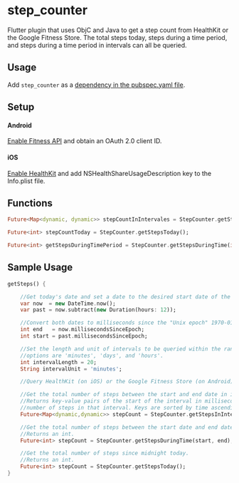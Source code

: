# step_counter

Flutter plugin that uses ObjC and Java to get a step count from HealthKit or the Google Fitness Store. The total steps today, steps during a time period, and steps during a time period in intervals can all be queried.

## Usage
Add `step_counter` as a [dependency in the pubspec.yaml file](https://flutter.io/platform-plugins/).

## Setup
#### Android
[Enable Fitness API](https://developers.google.com/fit/android/get-started) and obtain an OAuth 2.0 client ID.

#### iOS
[Enable HealthKit](https://developer.apple.com/documentation/healthkit/setting_up_healthkit) and add NSHealthShareUsageDescription key to the Info.plist file.

## Functions

```dart
Future<Map<dynamic, dynamic>> stepCountInIntervales = StepCounter.getStepsInIntervals(int startTimeMilliseconds, int endTimeMilliseconds, int intervalQuantity, String intervalUnit);

Future<int> stepCountToday = StepCounter.getStepsToday();

Future<int> getStepsDuringTimePeriod = StepCounter.getStepsDuringTime(int startTimeMilliseconds, int endTimeMilliseconds);
```

## Sample Usage

```dart
getSteps() {

    //Get today's date and set a date to the desired start date of the query.
    var now  = new DateTime.now();
    var past = now.subtract(new Duration(hours: 12));

    //Convert both dates to milliseconds since the "Unix epoch" 1970-01-01T00:00:00Z (UTC).
    int end   = now.millisecondsSinceEpoch;
    int start = past.millisecondsSinceEpoch;

    //Set the length and unit of intervals to be queried within the range of dates previously defined. Current
    //options are 'minutes', 'days', and 'hours'.
    int intervalLength = 20;
    String intervalUnit = 'minutes';

    //Query HealthKit (on iOS) or the Google Fitness Store (on Android) through StepCounter.

    //Get the total number of steps between the start and end date in intervals.
    //Returns key-value pairs of the start of the interval in milliseconds since the "Unix epoch" and the total
    //number of steps in that interval. Keys are sorted by time ascending.
    Future<Map<dynamic,dynamic>> stepCount = StepCounter.getStepsInIntervals(start, end, intervalLength, intervalUnit);

    //Get the total number of steps between the start date and end date.
    //Returns an int.
    Future<int> stepCount = StepCounter.getStepsDuringTime(start, end);

    //Get the total number of steps since midnight today.
    //Returns an int.
    Future<int> stepCount = StepCounter.getStepsToday();
}
```